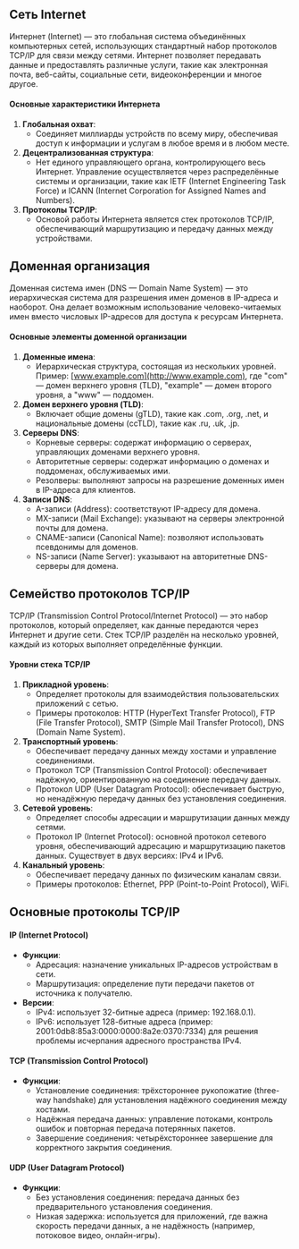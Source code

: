 ## Сеть Internet

Интернет (Internet) — это глобальная система объединённых компьютерных сетей, использующих стандартный набор протоколов TCP/IP для связи между сетями. Интернет позволяет передавать данные и предоставлять различные услуги, такие как электронная почта, веб-сайты, социальные сети, видеоконференции и многое другое.

#### Основные характеристики Интернета

1. **Глобальная охват**:
    - Соединяет миллиарды устройств по всему миру, обеспечивая доступ к информации и услугам в любое время и в любом месте.
2. **Децентрализованная структура**:
    - Нет единого управляющего органа, контролирующего весь Интернет. Управление осуществляется через распределённые системы и организации, такие как IETF (Internet Engineering Task Force) и ICANN (Internet Corporation for Assigned Names and Numbers).
3. **Протоколы TCP/IP**:
    - Основой работы Интернета является стек протоколов TCP/IP, обеспечивающий маршрутизацию и передачу данных между устройствами.

## Доменная организация

Доменная система имен (DNS — Domain Name System) — это иерархическая система для разрешения имен доменов в IP-адреса и наоборот. Она делает возможным использование человеко-читаемых имен вместо числовых IP-адресов для доступа к ресурсам Интернета.

#### Основные элементы доменной организации

1. **Доменные имена**:
    - Иерархическая структура, состоящая из нескольких уровней. Пример: [www.example.com](http://www.example.com), где "com" — домен верхнего уровня (TLD), "example" — домен второго уровня, а "www" — поддомен.
2. **Домен верхнего уровня (TLD)**:
    - Включает общие домены (gTLD), такие как .com, .org, .net, и национальные домены (ccTLD), такие как .ru, .uk, .jp.
3. **Серверы DNS**:
    - Корневые серверы: содержат информацию о серверах, управляющих доменами верхнего уровня.
    - Авторитетные серверы: содержат информацию о доменах и поддоменах, обслуживаемых ими.
    - Резолверы: выполняют запросы на разрешение доменных имен в IP-адреса для клиентов.
4. **Записи DNS**:    
    - A-записи (Address): соответствуют IP-адресу для домена.
    - MX-записи (Mail Exchange): указывают на серверы электронной почты для домена.
    - CNAME-записи (Canonical Name): позволяют использовать псевдонимы для доменов.
    - NS-записи (Name Server): указывают на авторитетные DNS-серверы для домена.

## Семейство протоколов TCP/IP

TCP/IP (Transmission Control Protocol/Internet Protocol) — это набор протоколов, который определяет, как данные передаются через Интернет и другие сети. Стек TCP/IP разделён на несколько уровней, каждый из которых выполняет определённые функции.

#### Уровни стека TCP/IP

1. **Прикладной уровень**:
    - Определяет протоколы для взаимодействия пользовательских приложений с сетью.
    - Примеры протоколов: HTTP (HyperText Transfer Protocol), FTP (File Transfer Protocol), SMTP (Simple Mail Transfer Protocol), DNS (Domain Name System).
2. **Транспортный уровень**:
    - Обеспечивает передачу данных между хостами и управление соединениями.
    - Протокол TCP (Transmission Control Protocol): обеспечивает надёжную, ориентированную на соединение передачу данных.
    - Протокол UDP (User Datagram Protocol): обеспечивает быструю, но ненадёжную передачу данных без установления соединения.
3. **Сетевой уровень**:
    - Определяет способы адресации и маршрутизации данных между сетями.
    - Протокол IP (Internet Protocol): основной протокол сетевого уровня, обеспечивающий адресацию и маршрутизацию пакетов данных. Существует в двух версиях: IPv4 и IPv6.
4. **Канальный уровень**:
    - Обеспечивает передачу данных по физическим каналам связи.
    - Примеры протоколов: Ethernet, PPP (Point-to-Point Protocol), WiFi.

## Основные протоколы TCP/IP

#### IP (Internet Protocol)

- **Функции**:
    - Адресация: назначение уникальных IP-адресов устройствам в сети.
    - Маршрутизация: определение пути передачи пакетов от источника к получателю.
- **Версии**:
    - IPv4: использует 32-битные адреса (пример: 192.168.0.1).
    - IPv6: использует 128-битные адреса (пример: 2001:0db8:85a3:0000:0000:8a2e:0370:7334) для решения проблемы исчерпания адресного пространства IPv4.

#### TCP (Transmission Control Protocol)

- **Функции**:
    - Установление соединения: трёхстороннее рукопожатие (three-way handshake) для установления надёжного соединения между хостами.
    - Надёжная передача данных: управление потоками, контроль ошибок и повторная передача потерянных пакетов.
    - Завершение соединения: четырёхстороннее завершение для корректного закрытия соединения.

#### UDP (User Datagram Protocol)

- **Функции**:
    - Без установления соединения: передача данных без предварительного установления соединения.
    - Низкая задержка: используется для приложений, где важна скорость передачи данных, а не надёжность (например, потоковое видео, онлайн-игры).